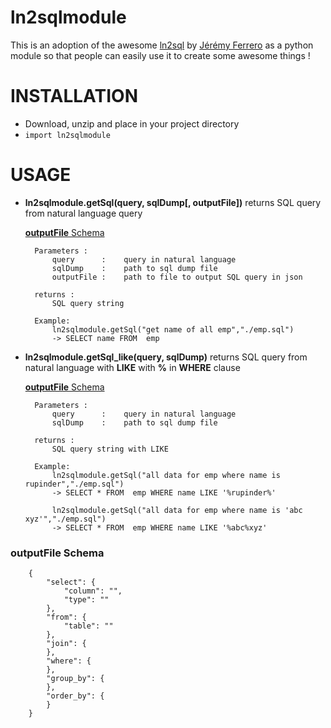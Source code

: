# ln2sqlmodule

This is an adoption of the awesome [ln2sql](https://github.com/FerreroJeremy/ln2sql) by [Jérémy Ferrero](https://github.com/FerreroJeremy) as a python module so that people can easily use it to create some awesome things !

# INSTALLATION

- Download, unzip and place in your project directory
- `import ln2sqlmodule`

# USAGE

- **ln2sqlmodule.getSql(query, sqlDump[, outputFile])**
	returns SQL query from natural language query
	
	[**outputFile** Schema](#outputfile-schema)

	    Parameters :
			query      :    query in natural language
			sqlDump    :    path to sql dump file    
			outputFile :    path to file to output SQL query in json       
		
		returns : 
			SQL query string

		Example:
			ln2sqlmodule.getSql("get name of all emp","./emp.sql")
			-> SELECT name FROM  emp

- **ln2sqlmodule.getSql_like(query, sqlDump)**
	returns SQL query from natural language with **LIKE** with **%** in **WHERE** clause
	
	[**outputFile** Schema](#outputfile-schema)

	    Parameters :
			query      :    query in natural language
			sqlDump    :    path to sql dump file           
		
		returns : 
			SQL query string with LIKE

		Example:
			ln2sqlmodule.getSql("all data for emp where name is rupinder","./emp.sql")
			-> SELECT * FROM  emp WHERE name LIKE '%rupinder%'

			ln2sqlmodule.getSql("all data for emp where name is 'abc xyz'","./emp.sql")
			-> SELECT * FROM  emp WHERE name LIKE '%abc%xyz'

 

### outputFile Schema
	
	    {
			"select": {
				"column": "",
				"type": ""
			},
			"from": {
				"table": ""
			},
			"join": {
			},
			"where": {
			},
			"group_by": {
			},
			"order_by": {
			}
		}